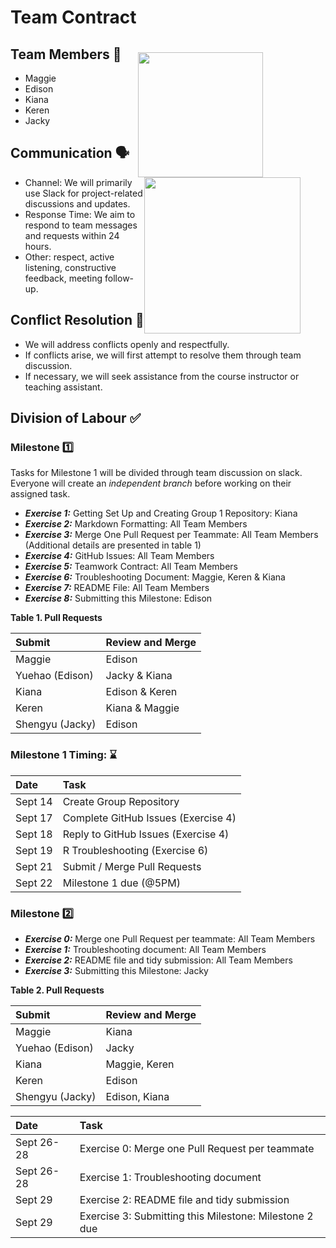 # **Team Contract**

<img src="https://pic.onlinewebfonts.com/thumbnails/icons_420993.svg" 
  style="float: right; margin-right: 100px; margin-top: 20px;" width="200" />   
  
<img src="https://img.freepik.com/premium-vector/people-team-icon-vektor_535345-829.jpg?w=2000" 
  style="float: right; margin-right: 40px;" width="250" />


     
## **Team Members** 🤝

* Maggie
* Edison
* Kiana
* Keren
* Jacky


  
## Communication 🗣️
* Channel: We will primarily use Slack for project-related discussions and updates.
* Response Time: We aim to respond to team messages and requests within 24 hours.
* Other: respect, active listening, constructive feedback, meeting follow-up.

## Conflict Resolution 🙊
* We will address conflicts openly and respectfully.
* If conflicts arise, we will first attempt to resolve them through team discussion.
* If necessary, we will seek assistance from the course instructor or teaching assistant.




## Division of Labour ✅

### Milestone 1️⃣

Tasks for Milestone 1 will be divided through team discussion on slack. Everyone will create an *independent branch* before working on their assigned task. 

* _**Exercise 1:**_ Getting Set Up and Creating Group 1 Repository: Kiana
* _**Exercise 2:**_ Markdown Formatting: All Team Members
* _**Exercise 3:**_ Merge One Pull Request per Teammate: All Team Members (Additional details are presented in table 1) 
* _**Exercise 4:**_ GitHub Issues: All Team Members
* _**Exercise 5:**_ Teamwork Contract: All Team Members
* _**Exercise 6:**_ Troubleshooting Document: Maggie, Keren & Kiana
* _**Exercise 7:**_ README File: All Team Members
* _**Exercise 8:**_ Submitting this Milestone: Edison


**Table 1. Pull Requests**

| **Submit**          | **Review and Merge**  |
|:--------------------|:--------------------  |
| Maggie              | Edison                |
| Yuehao (Edison)     | Jacky & Kiana         |
| Kiana               | Edison & Keren        |
| Keren               | Kiana & Maggie        |
| Shengyu (Jacky)     | Edison                |



### Milestone 1 Timing: ⌛
| **Date**  |       **Task**                      |
|:--------- |:--------------------                |
| Sept 14   | Create Group Repository             |
| Sept 17   | Complete GitHub Issues (Exercise 4) |
| Sept 18   | Reply to GitHub Issues (Exercise 4) |
| Sept 19   | R Troubleshooting (Exercise 6)      |
| Sept 21   | Submit / Merge Pull Requests        |
| Sept 22   | Milestone 1 due (@5PM)              |





### Milestone 2️⃣

* _**Exercise 0:**_ Merge one Pull Request per teammate: All Team Members
* _**Exercise 1:**_ Troubleshooting document: All Team Members
* _**Exercise 2:**_ README file and tidy submission: All Team Members
* _**Exercise 3:**_ Submitting this Milestone: Jacky


**Table 2. Pull Requests**

| **Submit**          | **Review and Merge**  |
|:--------------------|:--------------------  |
| Maggie              | Kiana                 |
| Yuehao (Edison)     | Jacky                 |
| Kiana               | Maggie, Keren         |
| Keren               | Edison                |
| Shengyu (Jacky)     | Edison, Kiana         |



| **Date**  |       **Task**                      |
|:--------- |:--------------------                |
| Sept 26-28| Exercise 0: Merge one Pull Request per teammate|
| Sept 26-28| Exercise 1: Troubleshooting document|
| Sept 29   | Exercise 2: README file and tidy submission|
| Sept 29   | Exercise 3: Submitting this Milestone: Milestone 2 due|







